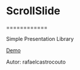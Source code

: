 # ScrollSlide
============

Simple Presentation Library

[Demo](http://rafaelcastrocouto.github.com/scrollslide "Demo")

Autor: rafaelcastrocouto